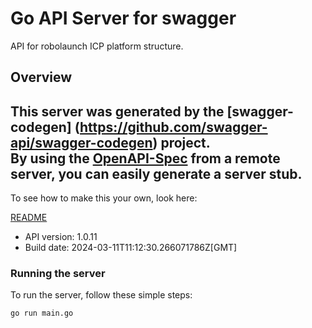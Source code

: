 # Go API Server for swagger

API for robolaunch ICP platform structure. 

## Overview
This server was generated by the [swagger-codegen]
(https://github.com/swagger-api/swagger-codegen) project.  
By using the [OpenAPI-Spec](https://github.com/OAI/OpenAPI-Specification) from a remote server, you can easily generate a server stub.  
-

To see how to make this your own, look here:

[README](https://github.com/swagger-api/swagger-codegen/blob/master/README.md)

- API version: 1.0.11
- Build date: 2024-03-11T11:12:30.266071786Z[GMT]


### Running the server
To run the server, follow these simple steps:

```
go run main.go
```

